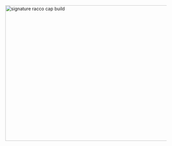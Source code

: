 <img width="812" height="422" alt="signature racco cap build" src="https://github.com/user-attachments/assets/fad9feff-9ae4-4b27-acf2-2bf601613610" />

